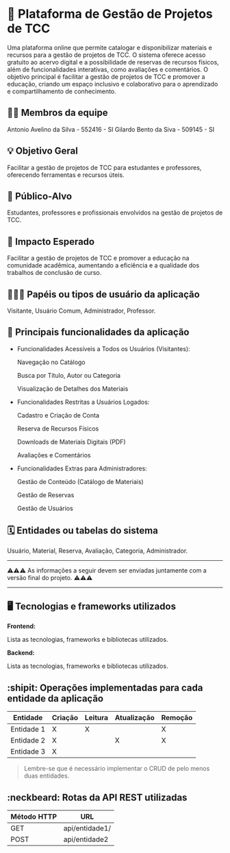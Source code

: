 # :checkered_flag: Plataforma de Gestão de Projetos de TCC

Uma plataforma online que permite catalogar e disponibilizar materiais e recursos para a gestão de projetos de TCC. O sistema oferece acesso gratuito ao acervo digital e a possibilidade de reservas de recursos físicos, além de funcionalidades interativas, como avaliações e comentários. O objetivo principal é facilitar a gestão de projetos de TCC e promover a educação, criando um espaço inclusivo e colaborativo para o aprendizado e compartilhamento de conhecimento.

## :technologist: Membros da equipe

Antonio Avelino da Silva - 552416 - SI
Gilardo Bento da Siva - 509145 - SI

## :bulb: Objetivo Geral
Facilitar a gestão de projetos de TCC para estudantes e professores, oferecendo ferramentas e recursos úteis.

## :eyes: Público-Alvo
Estudantes, professores e profissionais envolvidos na gestão de projetos de TCC.

## :star2: Impacto Esperado
Facilitar a gestão de projetos de TCC e promover a educação na comunidade acadêmica, aumentando a eficiência e a qualidade dos trabalhos de conclusão de curso.

## :people_holding_hands: Papéis ou tipos de usuário da aplicação

Visitante, Usuário Comum, Administrador, Professor.

## :triangular_flag_on_post:	 Principais funcionalidades da aplicação

- Funcionalidades Acessíveis a Todos os Usuários (Visitantes):

   Navegação no Catálogo

   Busca por Título, Autor ou Categoria

   Visualização de Detalhes dos Materiais

- Funcionalidades Restritas a Usuários Logados:

  Cadastro e Criação de Conta

  Reserva de Recursos Físicos

  Downloads de Materiais Digitais (PDF)

  Avaliações e Comentários

- Funcionalidades Extras para Administradores:

  Gestão de Conteúdo (Catálogo de Materiais)

  Gestão de Reservas

  Gestão de Usuários
## :spiral_calendar: Entidades ou tabelas do sistema

Usuário, Material, Reserva, Avaliação, Categoria, Administrador.


----

:warning::warning::warning: As informações a seguir devem ser enviadas juntamente com a versão final do projeto. :warning::warning::warning:


----

## :desktop_computer: Tecnologias e frameworks utilizados

**Frontend:**

Lista as tecnologias, frameworks e bibliotecas utilizados.

**Backend:**

Lista as tecnologias, frameworks e bibliotecas utilizados.


## :shipit: Operações implementadas para cada entidade da aplicação


| Entidade| Criação | Leitura | Atualização | Remoção |
| --- | --- | --- | --- | --- |
| Entidade 1 | X |  X  |  | X |
| Entidade 2 | X |    |  X | X |
| Entidade 3 | X |    |  |  |

> Lembre-se que é necessário implementar o CRUD de pelo menos duas entidades.

## :neckbeard: Rotas da API REST utilizadas

| Método HTTP | URL |
| --- | --- |
| GET | api/entidade1/|
| POST | api/entidade2 |
